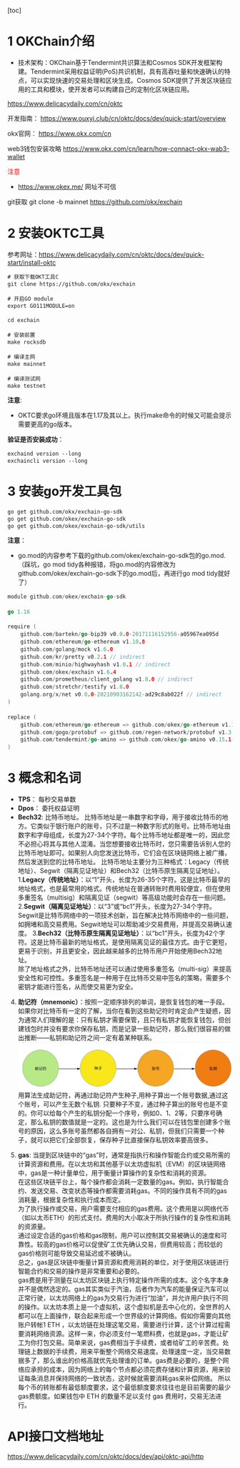 [toc]

# 1 OKChain介绍

- 技术架构：OKChain基于Tendermint共识算法和Cosmos SDK开发框架构建。Tendermint采用权益证明(PoS)共识机制，具有高吞吐量和快速确认的特点，可以实现快速的交易处理和区块生成。Cosmos SDK提供了开发区块链应用的工具和模块，使开发者可以构建自己的定制化区块链应用。

https://www.delicacydaily.com/cn/oktc

开发指南：
https://www.ouxyi.club/cn/oktc/docs/dev/quick-start/overview

okx官网：
https://www.okx.com/cn

web3钱包安装攻略
https://www.okx.com/cn/learn/how-connact-okx-wab3-wallet

<font color=red>注意</font>
- https://www.okex.me/  网址不可信

git获取
git clone -b mainnet https://github.com/okx/exchain

# 2 安装OKTC工具
参考网址：https://www.delicacydaily.com/cn/oktc/docs/dev/quick-start/install-oktc
```shell
# 获取下载OKT工具C
git clone https://github.com/okx/exchain

# 开启GO module
export GO111MODULE=on

cd exchain 

# 安装前置
make rocksdb

# 编译主网
make mainnet

# 编译测试网
make testnet
```

**注意**:
- OKTC要求go环境且版本在1.17及其以上。执行make命令的时候又可能会提示需要更高的go版本。

**验证是否安装成功**：
```shell
exchaind version --long
exchaincli version --long
```

# 3 安装go开发工具包
```shell
go get github.com/okx/exchain-go-sdk
go get github.com/okex/exchain-go-sdk
go get github.com/okex/exchain-go-sdk/utils
```
**注意**：
- go.mod的内容参考下载的github.com/okex/exchain-go-sdk包的go.mod.
（踩坑，go mod tidy各种报错，将go.mod的内容修改为github.com/okex/exchain-go-sdk下的go.mod后，再进行go mod tidy就好了）
```go
module github.com/okex/exchain-go-sdk

go 1.16

require (
    github.com/bartekn/go-bip39 v0.0.0-20171116152956-a05967ea095d
    github.com/ethereum/go-ethereum v1.10.8
    github.com/golang/mock v1.6.0
    github.com/kr/pretty v0.2.1 // indirect
    github.com/minio/highwayhash v1.0.1 // indirect
    github.com/okex/exchain v1.6.4
    github.com/prometheus/client_golang v1.8.0 // indirect
    github.com/stretchr/testify v1.8.0
    golang.org/x/net v0.0.0-20210903162142-ad29c8ab022f // indirect
)

replace (
    github.com/ethereum/go-ethereum => github.com/okex/go-ethereum v1.10.8-oec3
    github.com/gogo/protobuf => github.com/regen-network/protobuf v1.3.3-alpha.regen.1
    github.com/tendermint/go-amino => github.com/okex/go-amino v0.15.1-okc4
)
```

# 3 概念和名词

- **TPS**： 每秒交易单数
- **Dpos**： 委托权益证明
- **Bech32**: 比特币地址。
比特币地址是一串数字和字母，用于接收比特币的地方。它类似于银行账户的账号，只不过是一种数字形式的账号。比特币地址由数字和字母组成，长度为27-34个字符。每个比特币地址都是唯一的，因此您不必担心将其与其他人混淆。当您想要接收比特币时，您只需要告诉别人您的比特币地址即可。如果别人向您发送比特币，它们会在区块链网络上被广播，然后发送到您的比特币地址。
比特币地址主要分为三种格式：Legacy（传统地址）、Segwit（隔离见证地址）和Bech32（比特币原生隔离见证地址）。
1.**Legacy（传统地址）**：以“1”开头，长度为26-35个字符。这是比特币最早的地址格式，也是最常用的格式。传统地址在普通转账时费用较便宜，但在使用多重签名（multisig）和隔离见证（segwit）等高级功能时会存在一些问题。
2.**Segwit（隔离见证地址）**：以“3”或“bc1”开头，长度为27-34个字符。Segwit是比特币网络中的一项技术创新，旨在解决比特币网络中的一些问题，如拥堵和高交易费用。Segwit地址可以帮助减少交易费用，并提高交易确认速度。
3.**Bech32（比特币原生隔离见证地址）**：以“bc1”开头，长度为42个字符。这是比特币最新的地址格式，是使用隔离见证的最佳方式。由于它更短，更易于识别，并且更安全，因此越来越多的比特币用户开始使用Bech32地址。</br>
除了地址格式之外，比特币地址还可以通过使用多重签名（multi-sig）来提高安全性和可控性。多重签名是一种用于在比特币交易中签名的策略，需要多个密钥才能进行签名，从而使交易更为安全。

4. **助记符（mnemonic）**：按照一定顺序排列的单词，是恢复钱包的唯一手段。如果你对比特币有一定的了解，当你在看到这些助记符时肯定会产生疑惑，因为通常人们理解的是：只有私钥才需要保管，且只有私钥才能恢复钱包，但创建钱包时并没有要求你保存私钥，而是记录一些助记符，那么我们很容易的做出推断——私钥和助记符之间一定有着某种联系。
![](img/account_1.png)
用算法生成助记符，再通过助记符产生种子,用种子算出一个账号数据,通过这个账号，可以产生无数个私钥.
只要种子不变，通过种子算出的账号也是不变的。你可以给每个产生的私钥分配一个序号，例如0、1、2等，只要序号确定，那么私钥的数值就是一定的。这也是为什么我们可以在钱包里创建多个账号的原因，这么多账号虽然都各自拥有一对公、私钥，但我们只需要一个种子，就可以把它们全部恢复，保存种子比直接保存私钥效率要高很多。

5. **gas**: 当提到区块链中的“gas”时，通常是指执行和操作智能合约或交易所需的计算资源和费用。在以太坊和其他基于以太坊虚拟机（EVM）的区块链网络中，gas是一种计量单位，用于衡量计算操作的复杂性和消耗的资源。</br>
在这些区块链平台上，每个操作都会消耗一定数量的gas。例如，执行智能合约、发送交易、改变状态等操作都需要消耗gas。不同的操作具有不同的gas消耗量，根据复杂性和执行成本而定。</br>
为了执行操作或交易，用户需要支付相应的gas费用。这个费用是以网络代币（如以太币ETH）的形式支付。费用的大小取决于所执行操作的复杂性和消耗的资源量。</br>
通过设定合适的gas价格和gas限制，用户可以控制其交易被确认的速度和可靠性。较高的gas价格可以促使矿工优先确认交易，但费用较高；而较低的gas价格则可能导致交易延迟或不被确认。</br>
总之，gas是区块链中衡量计算资源和费用消耗的单位，对于使用区块链进行智能合约和交易的操作是非常重要和必要的。</br>
gas费是用于测量在以太坊区块链上执行特定操作所需的成本。这个名字本身并不是偶然选定的。gas其实类似于汽油，后者作为汽车的能量保证汽车可以正常行驶，以太坊网络上的gas为交易行为进行“加油”，并允许用户执行不同的操作。以太坊本质上是一个虚拟机，这个虚拟机是去中心化的，全世界的人都可以在上面操作，联合起来形成一个世界级的计算网络。假如你需要向其他账户转帐1 ETH ，以太坊链在处理这笔交易，需要进行计算，这个计算过程需要消耗网络资源。这样一来，你必须支付一笔燃料费，也就是gas，才能让矿工为你打包交易。简单来说，gas费相当于手续费，或者给矿工的辛苦费。处理链上数据的手续费，用来平衡整个网络交易速度。处理速度一定，当交易数据多了，那么谁出的价格高就优先处理谁的订单。gas费是必要的，是整个网络应承担的成本，因为网络上的每个节点都必须花费存储和计算资源，用来验证每条消息并保持网络的一致状态，这时候就需要消耗gas来补偿网络。 所以每个币的转账都有最低额度要求，这个最低额度要求往往也是目前需要的最少gas费额度。如果钱包中 ETH 的数量不足以支付 gas 费用时，交易无法进行。


# API接口文档地址
https://www.delicacydaily.com/cn/oktc/docs/dev/api/oktc-api/http